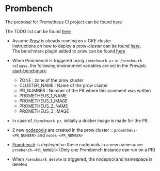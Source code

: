 # Prombench

The proposal for Prometheus CI project can be found [here](https://docs.google.com/document/d/1aCGHS0hOrh3LiQLuOa1EWA6knF7HmqWbhp3ev66hB7Y/edit?ouid=118160464041419930165&usp=docs_home&ths=true)

The TODO list can be found [here](https://github.com/sipian/prombench/issues/5)


- Assume [Prow](https://github.com/sipian/test-infra/tree/prometheus-prow/prow/) is already running on a GKE cluster. <br/> Instructions on how to deploy a prow-cluster can be found [here](prow-files/deploy-prow).<br/>The benchmark plugin added to prow can be found [here](https://github.com/sipian/test-infra/tree/prometheus-prow/prow/plugins/benchmark)

- When Prombench is triggered using `/benchmark pr` or `/benchmark release`, the following environment variables are set in the Prowjob [start-benchmark](https://github.com/sipian/test-infra/blob/prometheus-prow/prow/config-prometheus.yaml#L34):
	- ZONE : zone of the prow cluster
	- CLUSTER_NAME : Name of the prow cluster
	- PR_NUMBER : Number of the PR where this comment was written
	- PROMETHEUS_1_NAME
	- PROMETHEUS_1_IMAGE
	- PROMETHEUS_2_NAME
	- PROMETHEUS_2_IMAGE

- In case of `/benchmark pr`, initially a docker image is made for the PR. 

- 2 new [nodepools](config/node-pool.yaml) are created in the prow cluster :: `prometheus-<PR_NUMBER>` and `nodes-<PR_NUMBER>`

- [Prombench](manifests) is deployed on these nodepools in a new namespace `prombench-<PR_NUMBER>` (Only one Prombench instance can run on a PR)

- When `/benchmark delete` is triggered, the nodepool and namespace is deleted
